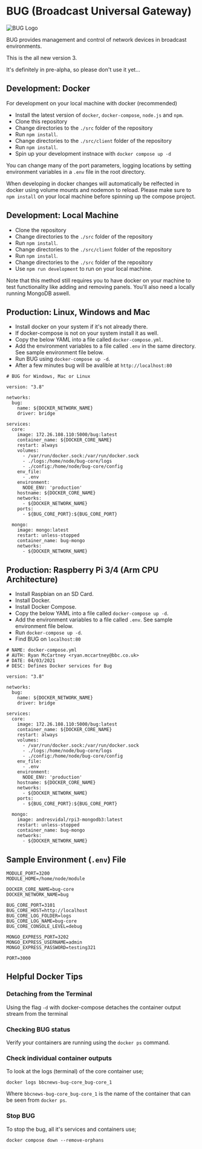 # BUG (Broadcast Universal Gateway)

![BUG Logo](https://github.com/bbc/bbcnews-bug-core/blob/main/src/client/public/icons/bug-logo-256x256.png?raw=true)

BUG provides management and control of network devices in broadcast environments.

This is the all new version 3.

It's definitely in pre-alpha, so please don't use it yet...

## Development: Docker

For development on your local machine with docker (recommended)

-   Install the latest version of `docker`, `docker-compose`, `node.js` and `npm`.
-   Clone this repository
-   Change directories to the `./src` folder of the repository
-   Run `npm install`.
-   Change directories to the `./src/client` folder of the repository
-   Run `npm install`.
-   Spin up your development instnace with `docker compose up -d`

You can change many of the port parameters, logging locations by setting environment variables in a `.env` file in the root directory.

When developing in docker changes will automatically be relfected in docker using volume mounts and nodemon to reload. Please make sure to `npm install` on your local machine before spinning up the compose project.

## Development: Local Machine

-   Clone the repository
-   Change directories to the `./src` folder of the repository
-   Run `npm install`.
-   Change directories to the `./src/client` folder of the repository
-   Run `npm install`.
-   Change directories to the `./src` folder of the repository
-   Use `npm run development` to run on your local machine.

Note that this method still requires you to have docker on your machine to test functionality like adding and removing panels. You'll also need a locally running MongoDB aswell.

## Production: Linux, Windows and Mac

-   Install docker on your system if it's not already there.
-   If docker-compose is not on your system install it as well.
-   Copy the below YAML into a file called `docker-compose.yml`.
-   Add the environment variables to a file called `.env` in the same directory. See sample environment file below.
-   Run BUG using `docker-compose up -d`.
-   After a few minutes bug will be avalible at `http://localhost:80`

```
# BUG for Windows, Mac or Linux

version: "3.8"

networks:
  bug:
    name: ${DOCKER_NETWORK_NAME}
    driver: bridge

services:
  core:
    image: 172.26.108.110:5000/bug:latest
    container_name: ${DOCKER_CORE_NAME}
    restart: always
    volumes:
      - /var/run/docker.sock:/var/run/docker.sock
      - ./logs:/home/node/bug-core/logs
      - ./config:/home/node/bug-core/config
    env_file:
      - .env
    environment:
      NODE_ENV: 'production'
    hostname: ${DOCKER_CORE_NAME}
    networks:
      - ${DOCKER_NETWORK_NAME}
    ports:
      - ${BUG_CORE_PORT}:${BUG_CORE_PORT}

  mongo:
    image: mongo:latest
    restart: unless-stopped
    container_name: bug-mongo
    networks:
      - ${DOCKER_NETWORK_NAME}
```

## Production: Raspberry Pi 3/4 (Arm CPU Architecture)

-   Install Raspbian on an SD Card.
-   Install Docker.
-   Install Docker Compose.
-   Copy the below YAML into a file called `docker-compose up -d`.
-   Add the environment variables to a file called `.env`. See sample environment file below.
-   Run `docker-compose up -d`.
-   Find BUG on `localhost:80`

```
# NAME: docker-compose.yml
# AUTH: Ryan McCartney <ryan.mccartney@bbc.co.uk>
# DATE: 04/03/2021
# DESC: Defines Docker services for Bug

version: "3.8"

networks:
  bug:
    name: ${DOCKER_NETWORK_NAME}
    driver: bridge

services:
  core:
    image: 172.26.108.110:5000/bug:latest
    container_name: ${DOCKER_CORE_NAME}
    restart: always
    volumes:
      - /var/run/docker.sock:/var/run/docker.sock
      - ./logs:/home/node/bug-core/logs
      - ./config:/home/node/bug-core/config
    env_file:
      - .env
    environment:
      NODE_ENV: 'production'
    hostname: ${DOCKER_CORE_NAME}
    networks:
      - ${DOCKER_NETWORK_NAME}
    ports:
      - ${BUG_CORE_PORT}:${BUG_CORE_PORT}

  mongo:
    image: andresvidal/rpi3-mongodb3:latest
    restart: unless-stopped
    container_name: bug-mongo
    networks:
      - ${DOCKER_NETWORK_NAME}
```

## Sample Environment (`.env`) File

```
MODULE_PORT=3200
MODULE_HOME=/home/node/module

DOCKER_CORE_NAME=bug-core
DOCKER_NETWORK_NAME=bug

BUG_CORE_PORT=3101
BUG_CORE_HOST=http://localhost
BUG_CORE_LOG_FOLDER=logs
BUG_CORE_LOG_NAME=bug-core
BUG_CORE_CONSOLE_LEVEL=debug

MONGO_EXPRESS_PORT=3202
MONGO_EXPRESS_USERNAME=admin
MONGO_EXPRESS_PASSWORD=testing321

PORT=3000
```

## Helpful Docker Tips

### Detaching from the Terminal

Using the flag `-d` with docker-compose detaches the container output stream from the terminal

### Checking BUG status

Verify your containers are running using the `docker ps` command.

### Check individual container outputs

To look at the logs (terminal) of the core container use;

`docker logs bbcnews-bug-core_bug-core_1`

Where `bbcnews-bug-core_bug-core_1` is the name of the container that can be seen from `docker ps`.

### Stop BUG

To stop the bug, all it's services and containers use;

`docker compose down --remove-orphans`
